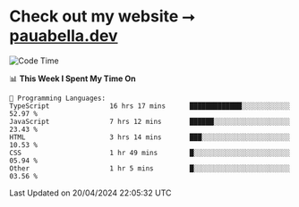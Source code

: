 # Check out my website ⭢ [pauabella.dev](https://pauabella.dev)

<!--START_SECTION:waka-->
![Code Time](http://img.shields.io/badge/Code%20Time-3%2C239%20hrs%2036%20mins-blue)

📊 **This Week I Spent My Time On** 

```text
💬 Programming Languages: 
TypeScript               16 hrs 17 mins      █████████████░░░░░░░░░░░░   52.97 % 
JavaScript               7 hrs 12 mins       ██████░░░░░░░░░░░░░░░░░░░   23.43 % 
HTML                     3 hrs 14 mins       ███░░░░░░░░░░░░░░░░░░░░░░   10.53 % 
CSS                      1 hr 49 mins        █░░░░░░░░░░░░░░░░░░░░░░░░   05.94 % 
Other                    1 hr 5 mins         █░░░░░░░░░░░░░░░░░░░░░░░░   03.56 % 
```


 Last Updated on 20/04/2024 22:05:32 UTC
<!--END_SECTION:waka-->
